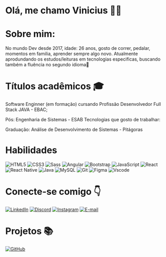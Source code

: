  # Olá, me chamo Vinicius 👨‍💻

 # Sobre mim:
 No mundo Dev desde 2017, idade: 26 anos, gosto de correr, pedalar, momentos em familia, aprender sempre algo novo. Atualmente aprodundando os estudos/leituras em tecnologias especificas, buscando também a fluência no segundo idioma🧐
  
 # Títulos acadêmicos 🎓
 Software Enginner (em formação) cursando Profissão Desenvolvedor Full Stack JAVA - EBAC;
 
 Pós: Engenharia de Sistemas - ESAB
 Tecnologias que gosto de trabalhar:

Graduação: Análise de Desenvolvimento de Sistemas - Pitágoras
# Habilidades
![HTML5](https://img.shields.io/badge/HTML5-E34F26?style=for-the-badge&logo=html5&logoColor=white)
![CSS3](https://img.shields.io/badge/CSS3-1572B6?style=for-the-badge&logo=css3&logoColor=white)
![Sass](https://img.shields.io/badge/Sass-000?style=for-the-badge&logo=sass)
![Angular](https://img.shields.io/badge/Angular-DD0031?style=for-the-badge&logo=angular&logoColor=white)
![Bootstrap](https://img.shields.io/badge/-boostrap-0D1117?style=for-the-badge&logo=bootstrap&labelColor=0D1117)
![JavaScript](https://img.shields.io/badge/JavaScript-F7DF1E?style=for-the-badge&logo=javascript&logoColor=black)
![React](https://img.shields.io/badge/React-20232A?style=for-the-badge&logo=react&logoColor=61DAFB)
![React Native](https://img.shields.io/badge/React_Native-20232A?style=for-the-badge&logo=react&logoColor=61DAFB)
![Java](https://img.shields.io/badge/java-%23ED8B00.svg?style=for-the-badge&logo=openjdk&logoColor=white)
![MySQL](https://img.shields.io/badge/MySQL-00000F?style=for-the-badge&logo=mysql&logoColor=white)
![Git](https://img.shields.io/badge/GIT-E44C30?style=for-the-badge&logo=git&logoColor=white)
![Figma](https://img.shields.io/badge/Figma-696969?style=for-the-badge&logo=figma&logoColor=figma)
![Vscode](https://img.shields.io/badge/Vscode-007ACC?style=for-the-badge&logo=visual-studio-code&logoColor=white)

# Conecte-se comigo 👇
[![LinkedIn](https://img.shields.io/badge/LinkedIn-0077B5?style=for-the-badge&logo=linkedin&logoColor=white)](https://www.linkedin.com/in/marcos-vinicius-186713192/)
[![Discord](https://img.shields.io/badge/Discord-7289DA?style=for-the-badge&logo=discord&logoColor=white)](https://https://discord.com/channels/@ViniciusdeMoraes#1826/)
[![Instagram](https://img.shields.io/badge/-Instagram-%23E4405F?style=for-the-badge&logo=instagram&logoColor=white)](https://www.instagram.com/veniciodemooraes/)
[![E-mail](https://img.shields.io/badge/-Email-000?style=for-the-badge&logo=microsoft-outlook&logoColor=007BFF)](mailto:unicomsegundo@gmail.com)

# Projetos 📚
[![GitHub](https://img.shields.io/badge/GitHub-100000?style=for-the-badge&logo=github&logoColor=white)](https://github.com/VinnyMooraes)